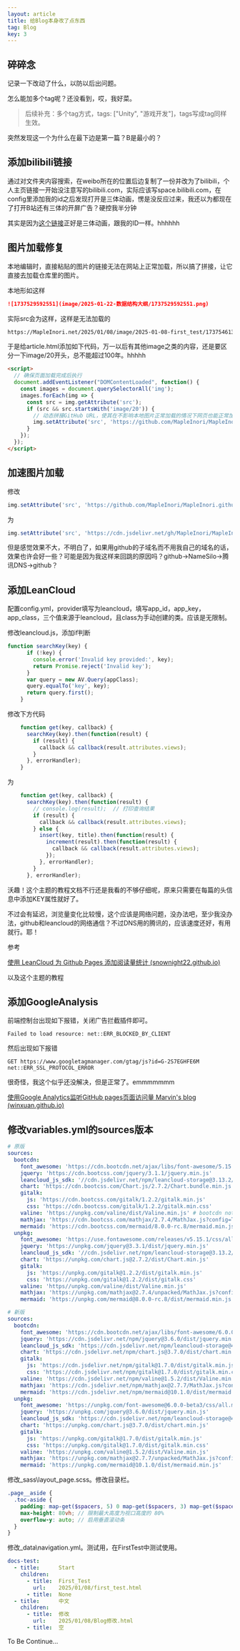 ```yaml
---
layout: article
title: 给Blog本身改了点东西
tag: Blog
key: 3
---
```

## 碎碎念

记录一下改动了什么，以防以后出问题。

怎么能加多个tag呢？还没看到，哎，我好菜。

> 后续补充：多个tag方式，tags: ["Unity", "游戏开发"]，tags写成tag同样生效。

突然发现这一个为什么在最下边是第一篇？B是最小的？

## 添加bilibili链接

通过对文件夹内容搜索，在weibo所在的位置后边复制了一份并改为了bilibili，个人主页链接一开始没注意写的bilibili.com，实际应该写space.bilibili.com，在config里添加我的id之后发现打开是三体动画，愣是没反应过来，我还以为都现在了打开B站还有三体的开屏广告？硬控我半分钟

其实是因为[这个链接](https://bilibili.com/35246697)正好是三体动画，跟我的ID一样。hhhhhh

## 图片加载修复

本地编辑时，直接粘贴的图片的链接无法在网站上正常加载，所以搞了拼接，让它直接去加载仓库里的图片。

本地形如这样

```markdown
![1737529592551](image/2025-01-22-数据结构大纲/1737529592551.png)
```

实际src会为这样，这样是无法加载的

```markdown
https://MapleInori.net/2025/01/08/image/2025-01-08-first_test/1737546135783.png
```

于是给article.html添加如下代码，万一以后有其他image之类的内容，还是要区分一下image/20开头，总不能超过100年。hhhhh

```html
<script>
  // 确保页面加载完成后执行
  document.addEventListener("DOMContentLoaded", function() {
    const images = document.querySelectorAll('img');
    images.forEach(img => {
      const src = img.getAttribute('src');
      if (src && src.startsWith('image/20')) {
        // 动态拼接GitHub URL，使其在不影响本地图片正常加载的情况下网页也能正常加载图片
        img.setAttribute('src', 'https://github.com/MapleInori/MapleInori.github.io/blob/main/_posts/' + src + '?raw=true');
      }
    });
  });
</script>
```

## 加速图片加载

修改

```js
img.setAttribute('src', 'https://github.com/MapleInori/MapleInori.github.io/blob/main/_posts/' + src + '?raw=true');
```

为

```js
img.setAttribute('src', 'https://cdn.jsdelivr.net/gh/MapleInori/MapleInori.github.io/_posts/' + src + '?raw=true');
```

但是感觉效果不大，不明白了，如果用github的子域名而不用我自己的域名的话，效果也许会好一些？可能是因为我这样来回跳的原因吗？github->NameSilo->腾讯DNS->github？

## 添加LeanCloud

配置config.yml，provider填写为leancloud，填写app_id，app_key，app_class，三个值来源于leancloud，且class为手动创建的类。应该是无限制。

修改leancloud.js，添加if判断

```js
function searchKey(key) {
      if (!key) {
        console.error('Invalid key provided:', key);
        return Promise.reject('Invalid key');
      }
      var query = new AV.Query(appClass);
      query.equalTo('key', key);
      return query.first();
    }
```

修改下方代码

```js
    function get(key, callback) {
      searchKey(key).then(function(result) {
        if (result) {
          callback && callback(result.attributes.views);
        }
      }, errorHandler);
    }
```

为

```js
    function get(key, callback) {
      searchKey(key).then(function(result) {
        // console.log(result);  // 打印查询结果
        if (result) {
          callback && callback(result.attributes.views);
        } else {
          insert(key, title).then(function(result) {
            increment(result).then(function(result) {
              callback && callback(result.attributes.views);
            });
          }, errorHandler);
        }
      }, errorHandler);
```

沃趣！这个主题的教程文档不行还是我看的不够仔细呢，原来只需要在每篇的头信息中添加KEY属性就好了。

不过会有延迟，浏览量变化比较慢，这个应该是网络问题，没办法吧，至少我没办法，github和leancloud的网络通信？不过DNS用的腾讯的，应该速度还好，有用就行。耶！

参考

[使用 LeanCloud 为 Github Pages 添加阅读量统计 (snownight22.github.io)](https://snownight22.github.io/cassidyblog/2023/06/18/LeanCloudForVisitorCount)

以及这个主题的教程

## 添加GoogleAnalysis

前端控制台出现如下报错，关闭广告拦截插件即可。

```shell
Failed to load resource: net::ERR_BLOCKED_BY_CLIENT
```

然后出现如下报错

```shell
GET https://www.googletagmanager.com/gtag/js?id=G-2S7EGHFE6M net::ERR_SSL_PROTOCOL_ERROR
```

很奇怪，我这个似乎还没解决，但是正常了。emmmmmmm

[使用Google Analytics监听GitHub pages页面访问量 Marvin&#39;s blog (winxuan.github.io)](https://winxuan.github.io/posts/add-google-analytics/)

## 修改variables.yml的sources版本

```yml
# 原版
sources:
  bootcdn:
    font_awesome: 'https://cdn.bootcdn.net/ajax/libs/font-awesome/5.15.1/css/all.css'
    jquery: 'https://cdn.bootcss.com/jquery/3.1.1/jquery.min.js'
    leancloud_js_sdk: '//cdn.jsdelivr.net/npm/leancloud-storage@3.13.2/dist/av-min.js'
    chart: 'https://cdn.bootcss.com/Chart.js/2.7.2/Chart.bundle.min.js'
    gitalk:
      js: 'https://cdn.bootcss.com/gitalk/1.2.2/gitalk.min.js'
      css: 'https://cdn.bootcss.com/gitalk/1.2.2/gitalk.min.css'
    valine: 'https://unpkg.com/valine/dist/Valine.min.js' # bootcdn not available
    mathjax: 'https://cdn.bootcss.com/mathjax/2.7.4/MathJax.js?config=TeX-MML-AM_CHTML'
    mermaid: 'https://cdn.bootcss.com/mermaid/8.0.0-rc.8/mermaid.min.js'
  unpkg:
    font_awesome: 'https://use.fontawesome.com/releases/v5.15.1/css/all.css'
    jquery: 'https://unpkg.com/jquery@3.3.1/dist/jquery.min.js'
    leancloud_js_sdk: '//cdn.jsdelivr.net/npm/leancloud-storage@3.13.2/dist/av-min.js'
    chart: 'https://unpkg.com/chart.js@2.7.2/dist/Chart.min.js'
    gitalk:
      js: 'https://unpkg.com/gitalk@1.2.2/dist/gitalk.min.js'
      css: 'https://unpkg.com/gitalk@1.2.2/dist/gitalk.css'
    valine: 'https//unpkg.com/valine/dist/Valine.min.js'
    mathjax: 'https://unpkg.com/mathjax@2.7.4/unpacked/MathJax.js?config=TeX-MML-AM_CHTML'
    mermaid: 'https://unpkg.com/mermaid@8.0.0-rc.8/dist/mermaid.min.js'

# 新版
sources:
  bootcdn:
    font_awesome: 'https://cdn.bootcdn.net/ajax/libs/font-awesome/6.0.0-beta3/css/all.min.css'
    jquery: 'https://cdn.jsdelivr.net/npm/jquery@3.6.0/dist/jquery.min.js'
    leancloud_js_sdk: 'https://cdn.jsdelivr.net/npm/leancloud-storage@4.7.0/dist/av-min.js'
    chart: 'https://cdn.jsdelivr.net/npm/chart.js@3.7.0/dist/chart.min.js'
    gitalk:
      js: 'https://cdn.jsdelivr.net/npm/gitalk@1.7.0/dist/gitalk.min.js'
      css: 'https://cdn.jsdelivr.net/npm/gitalk@1.7.0/dist/gitalk.min.css'
    valine: 'https://cdn.jsdelivr.net/npm/valine@1.5.2/dist/Valine.min.js'
    mathjax: 'https://cdn.jsdelivr.net/npm/mathjax@2.7.7/MathJax.js?config=TeX-MML-AM_CHTML'
    mermaid: 'https://cdn.jsdelivr.net/npm/mermaid@10.1.0/dist/mermaid.min.js'
  unpkg:
    font_awesome: 'https://unpkg.com/font-awesome@6.0.0-beta3/css/all.min.css'
    jquery: 'https://unpkg.com/jquery@3.6.0/dist/jquery.min.js'
    leancloud_js_sdk: 'https://cdn.jsdelivr.net/npm/leancloud-storage@4.7.0/dist/av-min.js'
    chart: 'https://unpkg.com/chart.js@3.7.0/dist/chart.min.js'
    gitalk:
      js: 'https://unpkg.com/gitalk@1.7.0/dist/gitalk.min.js'
      css: 'https://unpkg.com/gitalk@1.7.0/dist/gitalk.min.css'
    valine: 'https://unpkg.com/valine@1.5.2/dist/Valine.min.js'
    mathjax: 'https://unpkg.com/mathjax@2.7.7/unpacked/MathJax.js?config=TeX-MML-AM_CHTML'
    mermaid: 'https://unpkg.com/mermaid@10.1.0/dist/mermaid.min.js'
```

修改_sass\layout\_page.scss。修改目录栏。

```scss
.page__aside {
  .toc-aside {
    padding: map-get($spacers, 5) 0 map-get($spacers, 3) map-get($spacers, 5);
    max-height: 80vh; // 限制最大高度为视口高度的 80%
    overflow-y: auto; // 启用垂直滚动条
  }
}
```

修改_data\navigation.yml。测试用，在FirstTest中测试使用。

```yaml
docs-test:
  - title:      Start
    children:
      - title:  First_Test
        url:    2025/01/08/first_test.html
      - title:  None
  - title:      中文
    children:
      - title:  修改
        url:    2025/01/08/Blog修改.html
      - title:  空

```

To Be Continue...
